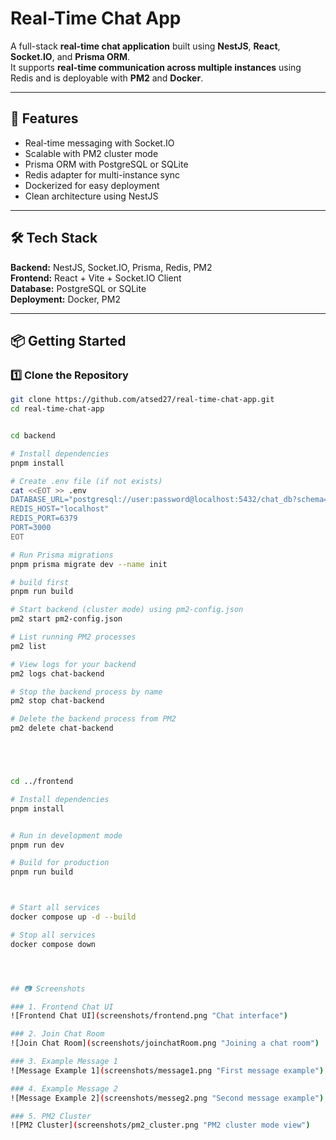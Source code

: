 # Real-Time Chat App

A full-stack **real-time chat application** built using **NestJS**, **React**, **Socket.IO**, and **Prisma ORM**.  
It supports **real-time communication across multiple instances** using Redis and is deployable with **PM2** and **Docker**.

---

## 🚀 Features

- Real-time messaging with Socket.IO  
- Scalable with PM2 cluster mode  
- Prisma ORM with PostgreSQL or SQLite  
- Redis adapter for multi-instance sync  
- Dockerized for easy deployment  
- Clean architecture using NestJS  

---

## 🛠️ Tech Stack

**Backend:** NestJS, Socket.IO, Prisma, Redis, PM2  
**Frontend:** React + Vite + Socket.IO Client  
**Database:** PostgreSQL or SQLite  
**Deployment:** Docker, PM2  

---

## 📦 Getting Started

### 1️⃣ Clone the Repository

```bash
git clone https://github.com/atsed27/real-time-chat-app.git
cd real-time-chat-app


cd backend

# Install dependencies
pnpm install

# Create .env file (if not exists)
cat <<EOT >> .env
DATABASE_URL="postgresql://user:password@localhost:5432/chat_db?schema=public"
REDIS_HOST="localhost"
REDIS_PORT=6379
PORT=3000
EOT

# Run Prisma migrations
pnpm prisma migrate dev --name init

# build first
pnpm run build

# Start backend (cluster mode) using pm2-config.json
pm2 start pm2-config.json

# List running PM2 processes
pm2 list

# View logs for your backend
pm2 logs chat-backend

# Stop the backend process by name
pm2 stop chat-backend

# Delete the backend process from PM2
pm2 delete chat-backend





cd ../frontend

# Install dependencies
pnpm install


# Run in development mode
pnpm run dev

# Build for production
pnpm run build



# Start all services
docker compose up -d --build

# Stop all services
docker compose down




## 📷 Screenshots

### 1. Frontend Chat UI
![Frontend Chat UI](screenshots/frontend.png "Chat interface")

### 2. Join Chat Room
![Join Chat Room](screenshots/joinchatRoom.png "Joining a chat room")

### 3. Example Message 1
![Message Example 1](screenshots/message1.png "First message example")

### 4. Example Message 2
![Message Example 2](screenshots/messeg2.png "Second message example")

### 5. PM2 Cluster
![PM2 Cluster](screenshots/pm2_cluster.png "PM2 cluster mode view")
